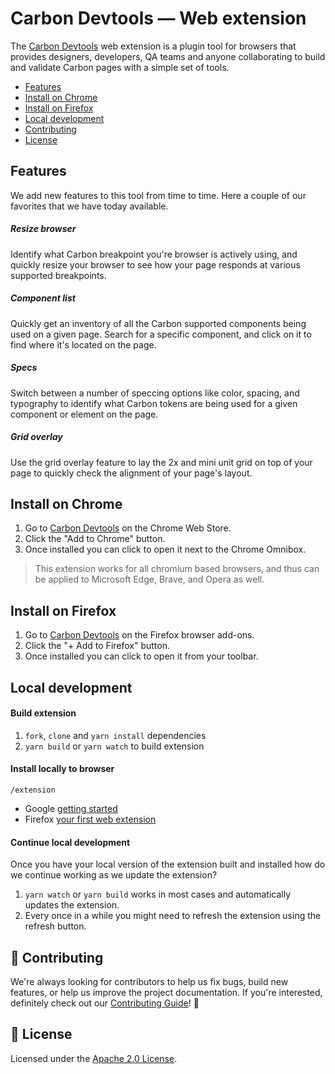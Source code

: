 # Carbon Devtools — Web extension

The [Carbon Devtools](http://ibm.biz/carbon-devtools) web extension is a plugin tool for browsers that provides designers, developers, QA teams and anyone collaborating to build and validate Carbon pages with a simple set of tools.

 * [Features](#features)
 * [Install on Chrome](#chrome-web-store)
 * [Install on Firefox](#firefox-browser-add-ons)
 * [Local development](#local-development)
 * [Contributing](#-contributing)
 * [License](#-license)
 
## Features

We add new features to this tool from time to time. Here a couple of our favorites that we have today available.

##### Resize browser

Identify what Carbon breakpoint you're browser is actively using, and quickly resize your browser to see how your page responds at various supported breakpoints.

##### Component list

Quickly get an inventory of all the Carbon supported components being used on a given page. Search for a specific component, and click on it to find where it's located on the page.

##### Specs

Switch between a number of speccing options like color, spacing, and typography to identify what Carbon tokens are being used for a given component or element on the page.

##### Grid overlay

Use the grid overlay feature to lay the 2x and mini unit grid on top of your page to quickly check the alignment of your page's layout.

## Install on Chrome

1. Go to [Carbon Devtools](http://ibm.biz/carbon-devtools-chrome) on the Chrome Web Store.
2. Click the "Add to Chrome" button.
3. Once installed you can click to open it next to the Chrome Omnibox.

> This extension works for all chromium based browsers, and thus can be applied to Microsoft Edge, Brave, and Opera as well.

## Install on Firefox

1. Go to [Carbon Devtools](http://ibm.biz/carbon-devtools-firefox) on the Firefox browser add-ons.
2. Click the "+ Add to Firefox" button.
3. Once installed you can click to open it from your toolbar.

## Local development

#### Build extension
1. `fork`, `clone` and `yarn install` dependencies
2. `yarn build` or `yarn watch` to build extension

#### Install locally to browser
`/extension`

* Google [getting started](https://developer.chrome.com/extensions/getstarted#manifest)
* Firefox [your first web extension](https://developer.mozilla.org/en-US/docs/Mozilla/Add-ons/WebExtensions/Your_first_WebExtension#Trying_it_out)

#### Continue local development

Once you have your local version of the extension built and installed how do we continue working as we update the extension?

1. `yarn watch` or `yarn build` works in most cases and automatically updates the extension.
2. Every once in a while you might need to refresh the extension using the refresh button.

## 🙌 Contributing

We're always looking for contributors to help us fix bugs, build new features,
or help us improve the project documentation. If you're interested, definitely
check out our [Contributing Guide](/.github/CONTRIBUTING.md)! 👀

## 📝 License

Licensed under the [Apache 2.0 License](/LICENSE).

